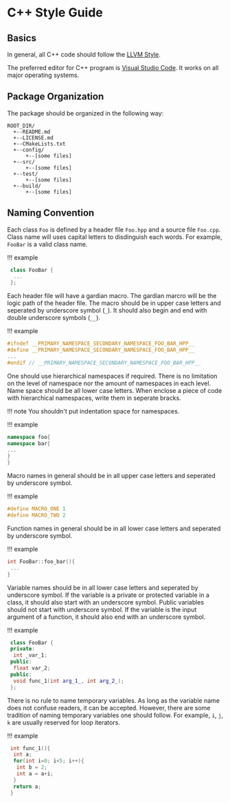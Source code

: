 # C++ Style Guide

## Basics

In general, all C++ code should follow the [LLVM Style](https://llvm.org/docs/CodingStandards.html).

The preferred editor for C++ program is [Visual Studio Code](https://code.visualstudio.com/). It works on all major operating systems.

## Package Organization

The package should be organized in the following way:

```text
ROOT_DIR/
  +--README.md
  +--LICENSE.md
  +--CMakeLists.txt
  +--config/
      +--[some files]
  +--src/
      +--[some files]
  +--test/
      +--[some files]
  +--build/
      +--[some files]
```

## Naming Convention

Each class ``Foo`` is defined by a header file ``Foo.hpp`` and a source file ``Foo.cpp``. Class name will uses capital letters to disdinguish each words. For example, ``FooBar`` is a valid class name.

!!! example

 ```c++
  class FooBar {
   ...
  };
 ```

Each header file will have a gardian macro. The gardian marcro will be the logic path of the header file. The macro should be in upper case letters and seperated by underscore symbol (``_``). It should also begin and end with double underscore symbols (``__``).

!!! example

 ```c++
 #ifndef __PRIMARY_NAMESPACE_SECONDARY_NAMESPACE_FOO_BAR_HPP__
 #define __PRIMARY_NAMESPACE_SECONDARY_NAMESPACE_FOO_BAR_HPP__
 ...
 #endif // __PRIMARY_NAMESPACE_SECONDARY_NAMESPACE_FOO_BAR_HPP__
 ```

One should use hierarchical namespaces if required. There is no limitation on the level of namespace nor the amount of namespaces in each level. Name space should be all lower case letters. When enclose a piece of code with hierarchical namespaces, write them in seperate bracks.

!!! note
 You shouldn't put indentation space for namespaces.

!!! example

 ```c++
 namespace foo{
 namespace bar{
 ...
 }
 }
 ```

Macro names in general should be in all upper case letters and seperated by underscore symbol.

!!! example

 ```c++
 #define MACRO_ONE 1
 #define MACRO_TWO 2
 ```

Function names in general should be in all lower case letters and seperated by underscore symbol.

!!! example

 ```c++
 int FooBar::foo_bar(){
  ...
 }
 ```

Variable names should be in all lower case letters and seperated by underscore symbol. If the variable is a private or protected variable in a class, it should also start with an underscore symbol. Public variables should not start with underscore symbol. If the variable is the input argument of a function, it should also end with an underscore symbol.

!!! example

 ```c++
  class FooBar {
  private:
   int _var_1;
  public:
   float var_2;
  public:
   void func_1(int arg_1_, int arg_2_);
  };
 ```

There is no rule to name temporary variables. As long as the variable name does not confuse readers, it can be accepted. However, there are some tradition of naming temporary variables one should follow. For example, ``i``, ``j``, ``k`` are usually reserved for loop iterators.

!!! example

 ```c++
  int func_1(){
   int a;
   for(int i=0; i<5; i++){
    int b = 2;
    int a = a+i;
   }
   return a;
  }
 ```
